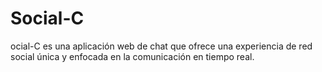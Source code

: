 # Social-C
ocial-C es una aplicación web de chat que ofrece una experiencia de red social única y enfocada en la comunicación en tiempo real. 
